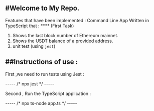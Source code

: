 #Welcome to My Repo. 
---
Features that have been implemented :
Command Line App Written in TypeScript that : **** (First Task)

  1. Shows the last block number of Ethereum mainnet.
  2. Shows the USDT balance of a provided address.
  3. unit test (using `jest`)

##Instructions of use :  
---
First ,we need to run tests using Jest :

----- /* npx jest */ -----

Second , Run the TypeScript application :

----- /* npx ts-node app.ts */ -----
